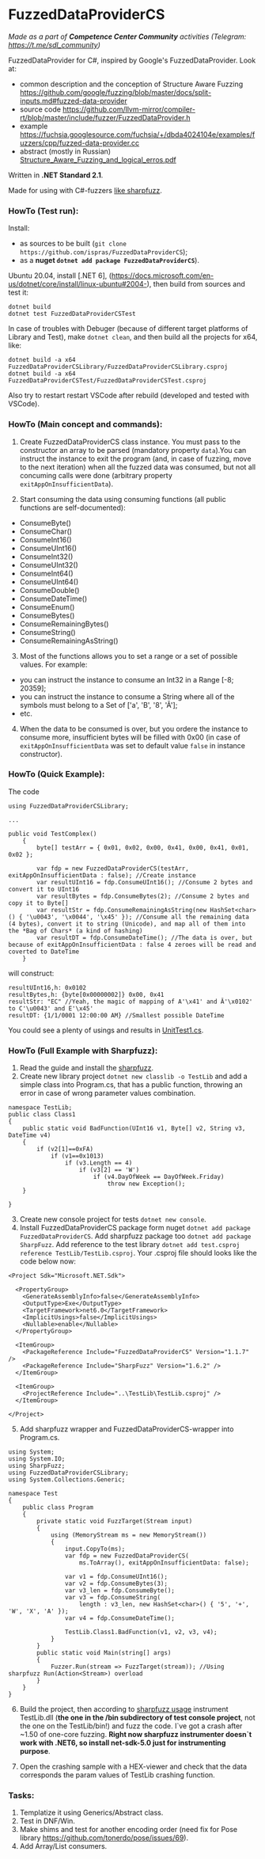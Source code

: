 # FuzzedDataProviderCS

*Made as a part of __Competence Center Community__ activities (Telegram: https://t.me/sdl_community)*

FuzzedDataProvider for C#, inspired by Google's FuzzedDataProvider. Look at: 
- common description and the conception of Structure Aware Fuzzing  https://github.com/google/fuzzing/blob/master/docs/split-inputs.md#fuzzed-data-provider
- source code https://github.com/llvm-mirror/compiler-rt/blob/master/include/fuzzer/FuzzedDataProvider.h
- example https://fuchsia.googlesource.com/fuchsia/+/dbda4024104e/examples/fuzzers/cpp/fuzzed-data-provider.cc
- abstract (mostly in Russian) [Structure_Aware_Fuzzing_and_logical_erros.pdf](Docs/Structure_Aware_Fuzzing_and_logical_erros.pdf) 

Written in **.NET Standard 2.1**.

Made for using with C#-fuzzers [like sharpfuzz](https://github.com/Metalnem/sharpfuzz). 

### HowTo (Test run):

Install:
- as sources to be built (`git clone https://github.com/ispras/FuzzedDataProviderCS`);
- as a **nuget `dotnet add package FuzzedDataProviderCS`**).

Ubuntu 20.04, install [.NET 6], (https://docs.microsoft.com/en-us/dotnet/core/install/linux-ubuntu#2004-), then build from sources and test it:

```
dotnet build
dotnet test FuzzedDataProviderCSTest
```

In case of troubles with Debuger (because of different target platforms of Library and Test), make `dotnet clean`, and then build all the projects for x64, like: 
```
dotnet build -a x64 FuzzedDataProviderCSLibrary/FuzzedDataProviderCSLibrary.csproj
dotnet build -a x64 FuzzedDataProviderCSTest/FuzzedDataProviderCSTest.csproj
```
Also try to restart restart VSCode after rebuild (developed and tested with VSCode).

### HowTo (Main concept and commands):

1. Create FuzzedDataProviderCS class instance. You must pass to the constructor an array to be parsed (mandatory property `data`).You can instruct the instance to exit the program (and, in case of fuzzing, move to the next iteration) when all the fuzzed data was consumed, but not all concuming calls were done (arbitrary property `exitAppOnInsufficientData`).

2. Start consuming the data using consuming functions (all public functions are self-documented):

- ConsumeByte()
- ConsumeChar()
- ConsumeInt16()
- ConsumeUInt16()
- ConsumeInt32()
- ConsumeUInt32()
- ConsumeInt64()
- ConsumeUInt64()
- ConsumeDouble()
- ConsumeDateTime()
- ConsumeEnum()
- ConsumeBytes()
- ConsumeRemainingBytes()
- ConsumeString()
- ConsumeRemainingAsString()

3. Most of the functions allows you to set a range or a set of possible values. For example:
- you can instruct the instance to consume an Int32 in a Range [-8; 20359];
- you can instruct the instance to consume a String where all of the symbols must belong to a Set of ['a', 'B', '8', 'Ă'];
- etc.

4. When the data to be consumed is over, but you ordere the instance to consume more, insufficient bytes will be filled with 0x00 (in case of `exitAppOnInsufficientData` was set to default value `false` in instance constructor).

### HowTo (Quick Example):

The code 

```
using FuzzedDataProviderCSLibrary;

...

public void TestComplex()
    {
        byte[] testArr = { 0x01, 0x02, 0x00, 0x41, 0x00, 0x41, 0x01, 0x02 };
        
        var fdp = new FuzzedDataProviderCS(testArr, exitAppOnInsufficientData : false); //Create instance
        var resultUInt16 = fdp.ConsumeUInt16(); //Consume 2 bytes and convert it to UInt16
        var resultBytes = fdp.ConsumeBytes(2); //Consume 2 bytes and copy it to Byte[]
        var resultStr = fdp.ConsumeRemainingAsString(new HashSet<char>() { '\u0043', '\x0044', '\x45' }); //Consume all the remaining data (4 bytes), convert it to string (Unicode), and map all of them into the *Bag of Chars* (a kind of hashing)
        var resultDT = fdp.ConsumeDateTime(); //The data is over, but because of exitAppOnInsufficientData : false 4 zeroes will be read and coverted to DateTime          
    }

```

will construct:


```
resultUInt16,h: 0x0102
resultBytes,h: {byte[0x00000002]} 0x00, 0x41
resultStr: "EC" //Yeah, the magic of mapping of A'\x41' and Ă'\x0102' to C'\u0043' and E'\x45'
resultDT: {1/1/0001 12:00:00 AM} //Smallest possible DateTime
```

You could see a plenty of usings and results in [UnitTest1.cs](FuzzedDataProviderCSTest/UnitTest1.cs). 

### HowTo (Full Example with Sharpfuzz):

1. Read the guide and install the [sharpfuzz](https://github.com/Metalnem/sharpfuzz#installation).
2. Create new library project `dotnet new classlib -o TestLib` and add a simple class into Program.cs, that has a public function, throwing an error in case of wrong parameter values combination.
```
namespace TestLib;
public class Class1
{
    public static void BadFunction(UInt16 v1, Byte[] v2, String v3, DateTime v4)
    {
        if (v2[1]==0xFA)
            if (v1==0x1013)
                if (v3.Length == 4)
                    if (v3[2] == 'W')
                        if (v4.DayOfWeek == DayOfWeek.Friday)
                            throw new Exception();
    }

}
```
3. Create new console project for tests `dotnet new console`.
4. Install FuzzedDataProviderCS package form nuget `dotnet add package FuzzedDataProviderCS`. Add sharpfuzz package too `dotnet add package SharpFuzz`. Add reference to the test library `dotnet add test.csproj reference TestLib/TestLib.csproj`. Your .csproj file should looks like the code below now:

```
<Project Sdk="Microsoft.NET.Sdk">

  <PropertyGroup>
    <GenerateAssemblyInfo>false</GenerateAssemblyInfo>
    <OutputType>Exe</OutputType>
    <TargetFramework>net6.0</TargetFramework>
    <ImplicitUsings>false</ImplicitUsings>
    <Nullable>enable</Nullable>    
  </PropertyGroup>

  <ItemGroup>
    <PackageReference Include="FuzzedDataProviderCS" Version="1.1.7" />
    <PackageReference Include="SharpFuzz" Version="1.6.2" />
  </ItemGroup>

  <ItemGroup>    
    <ProjectReference Include="..\TestLib\TestLib.csproj" />
  </ItemGroup>

</Project>
```

5. Add sharpfuzz wrapper and FuzzedDataProviderCS-wrapper into Program.cs.
```
using System;
using System.IO;
using SharpFuzz;
using FuzzedDataProviderCSLibrary;
using System.Collections.Generic;

namespace Test
{
    public class Program
    {
        private static void FuzzTarget(Stream input)
        {
            using (MemoryStream ms = new MemoryStream())
            {
                input.CopyTo(ms);
                var fdp = new FuzzedDataProviderCS(
                    ms.ToArray(), exitAppOnInsufficientData: false);

                var v1 = fdp.ConsumeUInt16();
                var v2 = fdp.ConsumeBytes(3);
                var v3_len = fdp.ConsumeByte();
                var v3 = fdp.ConsumeString(
                    length : v3_len, new HashSet<char>() { '5', '+', 'W', 'X', 'A' });
                var v4 = fdp.ConsumeDateTime();
                
                TestLib.Class1.BadFunction(v1, v2, v3, v4);
            }
        }
        public static void Main(string[] args)
        {
            Fuzzer.Run(stream => FuzzTarget(stream)); //Using sharpfuzz Run(Action<Stream>) overload                     
        }
    }
}
```

6. Build the project, then according to [sharpfuzz usage](https://github.com/Metalnem/sharpfuzz#usage) instrument TestLib.dll (**the one in the /bin subdirectory of test console project**, not the one on the TestLib/bin!) and fuzz the code. I\`ve got a crash after ~1.50 of one-core fuzzing. **Right now sharpfuzz instrumenter doesn\`t work with .NET6, so install net-sdk-5.0 just for instrumenting purpose**.

7. Open the crashing sample with a HEX-viewer and check that the data corresponds the param values of TestLib crashing function.




### Tasks:
1. Templatize it using Generics/Abstract class.
2. Test in DNF/Win.
3. Make shims and test for another encoding order (need fix for Pose library https://github.com/tonerdo/pose/issues/69).
4. Add Array/List consumers.
